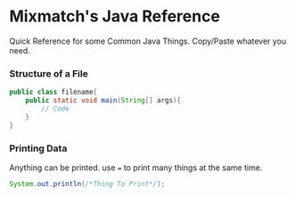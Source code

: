 # Mixmatch's Java Reference

Quick Reference for some Common Java Things. Copy/Paste whatever you need.

### Structure of a File

```java
public class filename{
    public static void main(String[] args){
        // Code
    }
}
```

### Printing Data

Anything can be printed. use `=` to print many things at the same time.

```Java
System.out.println(/*Thing To Print*/);
```
